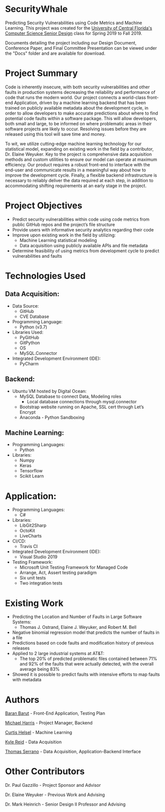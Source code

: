 # SecurityWhale
Predicting Security Vulnerabilities using Code Metrics and Machine Learning. This project was created for the [University of Central Florida's Computer Science Senior Design](http://www.eecs.ucf.edu/cssd/) class for Spring 2019 to Fall 2019.

Documents detailing the project including our Design Document, Conference Paper, and Final Committee Presentation can be viewed under the "Docs" folder and are available for download.

# Project Summary
Code is inherently insecure, with both security vulnerabilities and other faults in production systems decreasing the reliability and performance of code that runs the modern world. Our project connects a world-class front-end Application, driven by a machine learning backend that has been trained on publicly available metadata about the development cycle, in order to allow developers to make accurate predictions about where to find potential code faults within a software package. This will allow developers, both small and large, to be informed on where problematic areas in their software projects are likely to occur. Resolving issues before they are released using this tool will save time and money.

To wit, we utilize cutting-edge machine learning technology for our statistical model, expanding on existing work in the field by a contributor, Dr. Elaine Weyuker. Key to the project is comprehensive data acquisition methods and custom utilities to ensure our model can operate at maximum efficiency. Our product requires a robust front-end to interface with the end-user and communicate results in a meaningful way about how to improve the development cycle. Finally, a flexible backend infrastructure is necessary to reliably deliver the data required at each step, in addition to accommodating shifting requirements at an early stage in the project.

# Project Objectives
* Predict security vulnerabilities within code using code metrics from public GitHub repos and the project’s file structure 
* Provide users with informative security analytics regarding their code
* Improve upon existing work in the field by utilizing:
  * Machine Learning statistical modeling
  * Data acquisition using publicly available APIs and file metadata
* Determine feasibility of using metrics from development cycle to predict vulnerabilities and faults

# Technologies Used
## Data Acquisition:
* Data Source:
  * GitHub
  * CVE Database
* Programming Language:
  * Python (v3.7)
* Libraries Used:
  * PyGitHub
  * GitPython
  * OS
  * MySQL.Connector
* Integrated Development Environment (IDE):
  * PyCharm

## Backend:
* Ubuntu VM hosted by Digital Ocean:
  * MySQL Database to connect Data, Modeling roles
    * Local database connections through mysql.connector
   * Bootstrap website running on Apache, SSL cert through Let’s Encrypt
  * Anaconda - Python Sandboxing

## Machine Learning:
* Programming Languages:
  * Python
* Libraries:
  * Numpy
  * Keras
  * Tensorflow
  * Scikit Learn
  
 # Application:
* Programming Languages:
	* C#
* Libraries:
	* LibGit2Sharp
	* OctoKit
	* LiveCharts
* CI/CD:
	* Travis CI
* Integrated Development Environment (IDE):
  * Visual Studio 2019
* Testing Framework:
  * Microsoft Unit Testing Framework for Managed Code
  * Arrange, Act, Assert testing paradigm
  * Six unit tests
  * Two integration tests

# Existing Work
* Predicting the Location and Number of Faults in Large Software Systems:
  * Thomas J. Ostrand, Elaine J. Weyuker, and Robert M. Bell
* Negative binomial regression model that predicts the number of faults in a file
* Predictions based on code faults and modification history of previous releases
* Applied to 2 large industrial systems at AT&T:
  * The top 20% of predicted problematic files contained between 71% and 92% of the faults that were actually detected, with the overall average being 83%
* Showed it is possible to predict faults with intensive efforts to map faults with metadata

# Authors
[Baran Barut](https://github.com/Bonfire) - Front-End Application, Testing Plan

[Michael Harris](https://github.com/mmph87) - Project Manager, Backend

[Curtis Helsel](https://github.com/curtishelsel) - Machine Learning

[Kyle Reid](https://github.com/kyReid) - Data Acquisition

[Thomas Serrano](https://github.com/TomSerrano) - Data Acquisition, Application-Backend Interface

# Other Contributors
Dr. Paul Gazzillo - Project Sponsor and Advisor

Dr. Elaine Weyuker - Previous Work and Advising

Dr. Mark Heinrich - Senior Design II Professor and Advising
